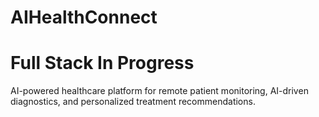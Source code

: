 # AIHealthConnect
# Full Stack In Progress

AI-powered healthcare platform for remote patient monitoring, AI-driven diagnostics, and personalized treatment recommendations.
